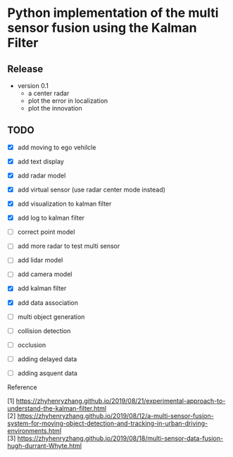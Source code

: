 # Python implementation of the multi sensor fusion using the Kalman Filter

## Release
- version 0.1
  - a center radar
  - plot the error in localization
  - plot the innovation


## TODO

- [x] add moving to ego vehilcle
- [x] add text display
- [x] add radar model
- [x] add virtual sensor (use radar center mode instead)
- [x] add visualization to kalman filter
- [x] add log to kalman filter
- [ ] correct point model
- [ ] add more radar to test multi sensor
- [ ] add lidar model
- [ ] add camera model
- [x] add kalman filter
- [x] add data association
- [ ] multi object generation
- [ ] collision detection
- [ ] occlusion
- [ ] adding delayed data
- [ ] adding asquent data


Reference

[1] <https://zhyhenryzhang.github.io/2019/08/21/experimental-approach-to-understand-the-kalman-filter.html><br/>
[2] <https://zhyhenryzhang.github.io/2019/08/12/a-multi-sensor-fusion-system-for-moving-object-detection-and-tracking-in-urban-driving-environments.html><br/>
[3] <https://zhyhenryzhang.github.io/2019/08/18/multi-sensor-data-fusion-hugh-durrant-Whyte.html><br/>